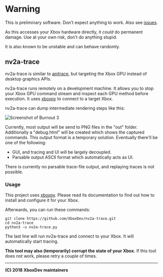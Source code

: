 # Warning

This is preliminary software. Don't expect anything to work.
Also see [issues](https://github.com/XboxDev/nv2a-trace/issues).

As this accesses your Xbox hardware directly, it *could* do permanent damage.
Use at your own risk, don't do anything stupid.

It is also known to be unstable and can behave randomly.


## nv2a-trace

nv2a-trace is similar to [apitrace](https://github.com/apitrace/apitrace), but targeting the Xbox GPU instead of desktop graphics APIs.

nv2a-trace runs remotely on a development machine.
It allows you to stop your Xbox GPU command stream and inspect each GPU method before execution.
It uses [xboxpy](https://github.com/XboxDev/xboxpy) to connect to a target Xbox.

nv2a-trace can dump intermediate rendering steps like this:

![Screenshot of Burnout 3](https://i.imgur.com/a2GuIFz.png)

Currently, most output will be send to PNG files in the "out" folder.
Additionally a "debug.html" will be created which shows the captured commands.
This output format is a temporary solution.
Eventually there'll be one of the following:

* GUI, and tracing and UI will be largely decoupled.
* Parsable output ASCII format which automatically acts as UI.

There is currently no parsable trace-file output, and replaying traces is not possible.


### Usage

This project uses [xboxpy](https://github.com/XboxDev/xboxpy).
Please read its documentation to find out how to install and configure it for your Xbox.

Afterwards, you can run these commands:

```
git clone https://github.com/XboxDev/nv2a-trace.git
cd nv2a-trace
python3 -u nv2a-trace.py
```

The last line will run nv2a-trace and connect to your Xbox.
It will automatically start tracing.

**This tool may also (temporarily) corrupt the state of your Xbox.**
If this tool does not work, please retry a couple of times.

---

**(C) 2018 XboxDev maintainers**

